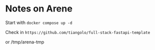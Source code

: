 # Notes on Arene

Start with `docker compose up -d`

Check in `https://github.com/tiangolo/full-stack-fastapi-template`

or /tmp/arena-tmp

